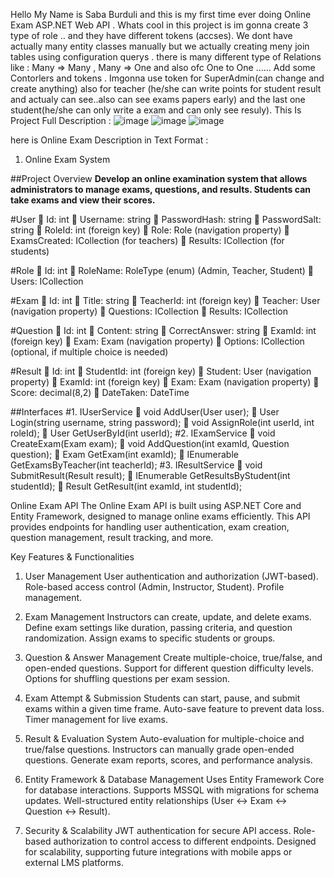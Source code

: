 Hello My Name is Saba Burduli and this is my first time ever doing Online Exam ASP.NET Web API . Whats cool in this project is im gonna create 3 type of role ..
and they have different tokens (accses). We dont have actually many entity classes manually but we actually creating meny join tables using configuration querys .
there is many different type of Relations like : Many => Many , Many => One and also ofc One to One ......
Add some Contorlers and tokens .
Imgonna use token for SuperAdmin(can change and create anything) also for teacher (he/she can write points for student result and actualy can see..also can see exams papers early) and the last one student(he/she can only write a exam and can only see resuly).
This Is Project Full Description :
![image](https://github.com/user-attachments/assets/f3f78388-7aff-4703-b678-c66068e61746)
![image](https://github.com/user-attachments/assets/3f918441-dc24-4cea-aa49-173b588fa838)
![image](https://github.com/user-attachments/assets/07bc9284-d4b7-4f5b-b605-1a0c64eeb451)

here is Online Exam Description in Text Format :
1. Online Exam System

##Project Overview
**Develop an online examination system that allows administrators to manage exams, questions, and results. Students can take exams and view their scores.**

#User
	Id: int
	Username: string
	PasswordHash: string
	PasswordSalt: string
	RoleId: int (foreign key)
	Role: Role (navigation property)
	ExamsCreated: ICollection<Exam> (for teachers)
	Results: ICollection<Result> (for students)

#Role
	Id: int
	RoleName: RoleType (enum) (Admin, Teacher, Student)
	Users: ICollection<User>

#Exam
	Id: int
	Title: string
	TeacherId: int (foreign key)
	Teacher: User (navigation property)
	Questions: ICollection<Question>
	Results: ICollection<Result>

#Question
	Id: int
	Content: string
	CorrectAnswer: string
	ExamId: int (foreign key)
	Exam: Exam (navigation property)
	Options: ICollection<string> (optional, if multiple choice is needed)

#Result
	Id: int
	StudentId: int (foreign key)
	Student: User (navigation property)
	ExamId: int (foreign key)
	Exam: Exam (navigation property)
	Score: decimal(8,2)
	DateTaken: DateTime






##Interfaces
#1.	IUserService
	void AddUser(User user);
	User Login(string username, string password);
	void AssignRole(int userId, int roleId);
	User GetUserById(int userId);
#2.	IExamService
	void CreateExam(Exam exam);
	void AddQuestion(int examId, Question question);
	Exam GetExam(int examId);
	IEnumerable<Exam> GetExamsByTeacher(int teacherId);
#3.	IResultService
	void SubmitResult(Result result);
	IEnumerable<Result> GetResultsByStudent(int studentId);
	Result GetResult(int examId, int studentId);










Online Exam API The Online Exam API is built using ASP.NET Core and Entity Framework, designed to manage online exams efficiently. This API provides endpoints for handling user authentication, exam creation, question management, result tracking, and more.

Key Features & Functionalities

1. User Management User authentication and authorization (JWT-based). Role-based access control (Admin, Instructor, Student). Profile management.

2. Exam Management Instructors can create, update, and delete exams. Define exam settings like duration, passing criteria, and question randomization. Assign exams to specific students or groups.

3. Question & Answer Management Create multiple-choice, true/false, and open-ended questions. Support for different question difficulty levels. Options for shuffling questions per exam session.

4. Exam Attempt & Submission Students can start, pause, and submit exams within a given time frame. Auto-save feature to prevent data loss. Timer management for live exams.

5. Result & Evaluation System Auto-evaluation for multiple-choice and true/false questions. Instructors can manually grade open-ended questions. Generate exam reports, scores, and performance analysis.

6. Entity Framework & Database Management Uses Entity Framework Core for database interactions. Supports MSSQL with migrations for schema updates. Well-structured entity relationships (User ↔ Exam ↔ Question ↔ Result).

7. Security & Scalability JWT authentication for secure API access. Role-based authorization to control access to different endpoints. Designed for scalability, supporting future integrations with mobile apps or external LMS platforms.
